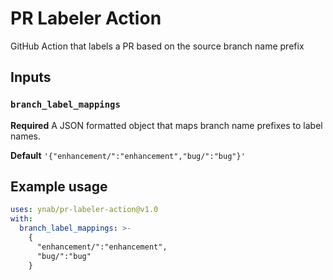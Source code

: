 # PR Labeler Action

GitHub Action that labels a PR based on the source branch name prefix

## Inputs

### `branch_label_mappings`

**Required** A JSON formatted object that maps branch name prefixes to label names.

**Default** `'{"enhancement/":"enhancement","bug/":"bug"}'`

## Example usage

```yaml
uses: ynab/pr-labeler-action@v1.0
with:
  branch_label_mappings: >-
    {
      "enhancement/":"enhancement",
      "bug/":"bug"
    }
```
